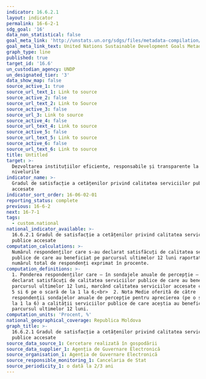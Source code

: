 ```yaml
---
indicator: 16.6.2.1
layout: indicator
permalink: 16-6-2-1
sdg_goal: '16'
data_non_statistical: false
goal_meta_link: 'http://unstats.un.org/sdgs/files/metadata-compilation/Metadata-Goal-16.pdf'
goal_meta_link_text: United Nations Sustainable Development Goals Metadata (pdf 1361kB)
graph_type: line
published: true
target_id: '16.6'
un_custodian_agency: UNDP
un_designated_tier: '3'
data_show_map: false
source_active_1: true
source_url_text_1: Link to source
source_active_2: false
source_url_text_2: Link to Source
source_active_3: false
source_url_3: Link to source
source_active_4: false
source_url_text_4: Link to source
source_active_5: false
source_url_text_5: Link to source
source_active_6: false
source_url_text_6: Link to source
title: Untitled
target: >-
  Dezvoltarea instituțiilor eficiente, responsabile și transparente la toate
  nivelurile
indicator_name: >-
  Gradul de satisfacție a cetățenilor privind calitatea serviciilor publice
  accesate
indicator_sort_order: 16-06-02-01
reporting_status: complete
previous: 16-6-2
next: 16-7-1
tags:
  - custom.national
national_indicator_available: >-
  16.6.2.1 Gradul de satisfacție a cetățenilor privind calitatea serviciilor
  publice accesate
computation_calculations: >-
  Numărul respondenților care s-au declarat satisfăcuți de calitatea serviciilor
  publice de care au beneficiat pe parcursul ultimelor 12 luni raportat la
  numărul total de respondenți exprimat în procente.
computation_definitions: >-
  1. Ponderea respondenților care – în sondajele anuale de percepție – s-au
  declarat satisfăcuți de calitatea serviciilor publice de care au beneficiat pe
  parcursul ultimelor 12 luni, marcând calitatea serviciilor accesate cu note de
  5 si 6 pe o scară de la 1 la 6;<br>  2. Nota Medie oferită de către
  respondenții sondajelor anuale de percepție pentru aprecierea (pe o scară de
  la 1 la 6) a calității serviciilor publice de care aceștia au beneficiat pe
  parcursul ultimelor 12 luni.
computation_units: 'Procent, %'
national_geographical_coverage: Republica Moldova
graph_title: >-
  16.6.2.1 Gradul de satisfacție a cetățenilor privind calitatea serviciilor
  publice accesate
source_data_source_1: Cercetare realizată în gospodării
source_data_supplier_1: Agenția de Guvernare Electronică
source_organisation_1: Agenția de Guvernare Electronică
source_responsible_monitoring_1: Cancelaria de Stat
source_periodicity_1: o dată la 2/3 ani
---
```

